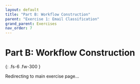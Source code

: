 ```yaml
---
layout: default
title: "Part B: Workflow Construction"
parent: "Exercise 1: Email Classification"
grand_parent: Exercises
nav_order: 7
---
```


# Part B: Workflow Construction

{: .fs-6 .fw-300 }

Redirecting to main exercise page...

<script>
  window.location.href = '/automation-exercises/exercises/01-email-classification/#part-b-workflow-construction-20-minutes';
</script>
